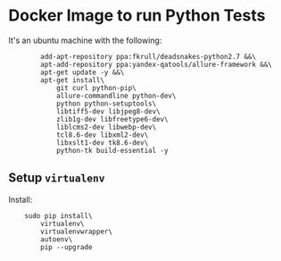 Docker Image to run Python Tests
================================

It's an ubuntu machine with the following:

            add-apt-repository ppa:fkrull/deadsnakes-python2.7 &&\
            apt-add-repository ppa:yandex-qatools/allure-framework &&\
            apt-get update -y &&\
            apt-get install\
                git curl python-pip\
                allure-commandline python-dev\
                python python-setuptools\
                libtiff5-dev libjpeg8-dev\
                zlib1g-dev libfreetype6-dev\
                liblcms2-dev libwebp-dev\
                tcl8.6-dev libxml2-dev\
                libxslt1-dev tk8.6-dev\
                python-tk build-essential -y

Setup `virtualenv`
------------------
Install:

        sudo pip install\
            virtualenv\
            virtualenvwrapper\
            autoenv\
            pip --upgrade
